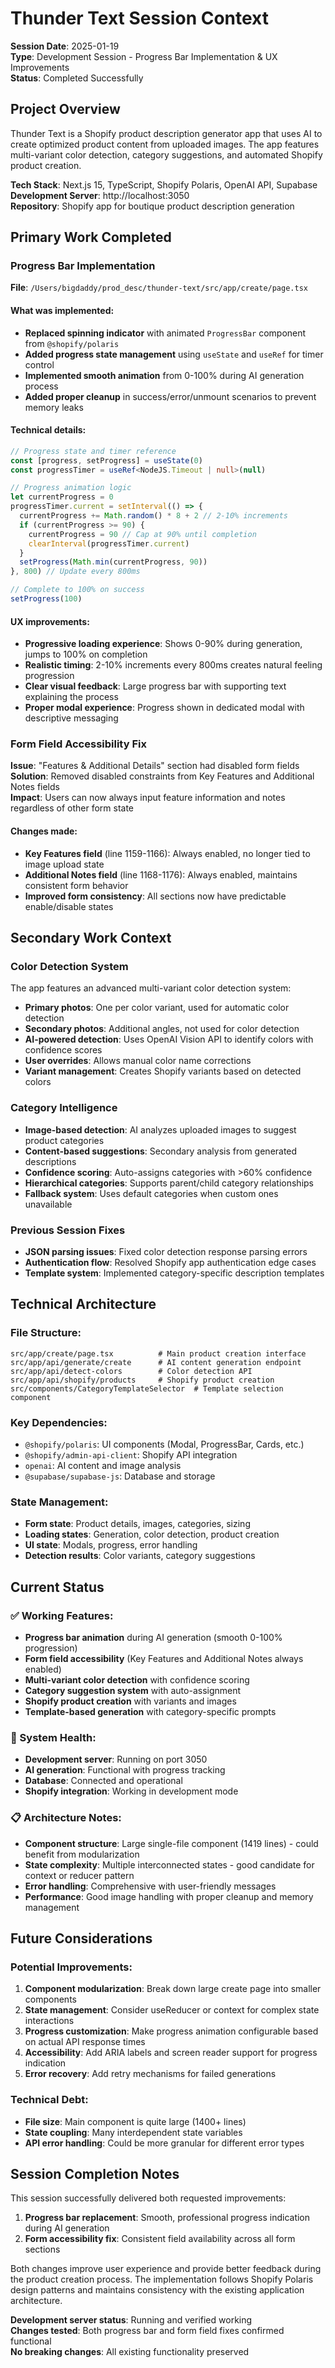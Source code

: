 # Thunder Text Session Context
**Session Date**: 2025-01-19  
**Type**: Development Session - Progress Bar Implementation & UX Improvements  
**Status**: Completed Successfully  

## Project Overview
Thunder Text is a Shopify product description generator app that uses AI to create optimized product content from uploaded images. The app features multi-variant color detection, category suggestions, and automated Shopify product creation.

**Tech Stack**: Next.js 15, TypeScript, Shopify Polaris, OpenAI API, Supabase  
**Development Server**: http://localhost:3050  
**Repository**: Shopify app for boutique product description generation  

## Primary Work Completed

### Progress Bar Implementation
**File**: `/Users/bigdaddy/prod_desc/thunder-text/src/app/create/page.tsx`

#### What was implemented:
- **Replaced spinning indicator** with animated `ProgressBar` component from `@shopify/polaris`
- **Added progress state management** using `useState` and `useRef` for timer control
- **Implemented smooth animation** from 0-100% during AI generation process
- **Added proper cleanup** in success/error/unmount scenarios to prevent memory leaks

#### Technical details:
```typescript
// Progress state and timer reference
const [progress, setProgress] = useState(0)
const progressTimer = useRef<NodeJS.Timeout | null>(null)

// Progress animation logic
let currentProgress = 0
progressTimer.current = setInterval(() => {
  currentProgress += Math.random() * 8 + 2 // 2-10% increments
  if (currentProgress >= 90) {
    currentProgress = 90 // Cap at 90% until completion
    clearInterval(progressTimer.current)
  }
  setProgress(Math.min(currentProgress, 90))
}, 800) // Update every 800ms

// Complete to 100% on success
setProgress(100)
```

#### UX improvements:
- **Progressive loading experience**: Shows 0-90% during generation, jumps to 100% on completion
- **Realistic timing**: 2-10% increments every 800ms creates natural feeling progression
- **Clear visual feedback**: Large progress bar with supporting text explaining the process
- **Proper modal experience**: Progress shown in dedicated modal with descriptive messaging

### Form Field Accessibility Fix
**Issue**: "Features & Additional Details" section had disabled form fields  
**Solution**: Removed disabled constraints from Key Features and Additional Notes fields  
**Impact**: Users can now always input feature information and notes regardless of other form state  

#### Changes made:
- **Key Features field** (line 1159-1166): Always enabled, no longer tied to image upload state
- **Additional Notes field** (line 1168-1176): Always enabled, maintains consistent form behavior
- **Improved form consistency**: All sections now have predictable enable/disable states

## Secondary Work Context

### Color Detection System
The app features an advanced multi-variant color detection system:
- **Primary photos**: One per color variant, used for automatic color detection
- **Secondary photos**: Additional angles, not used for color detection
- **AI-powered detection**: Uses OpenAI Vision API to identify colors with confidence scores
- **User overrides**: Allows manual color name corrections
- **Variant management**: Creates Shopify variants based on detected colors

### Category Intelligence
- **Image-based detection**: AI analyzes uploaded images to suggest product categories
- **Content-based suggestions**: Secondary analysis from generated descriptions
- **Confidence scoring**: Auto-assigns categories with >60% confidence
- **Hierarchical categories**: Supports parent/child category relationships
- **Fallback system**: Uses default categories when custom ones unavailable

### Previous Session Fixes
- **JSON parsing issues**: Fixed color detection response parsing errors
- **Authentication flow**: Resolved Shopify app authentication edge cases
- **Template system**: Implemented category-specific description templates

## Technical Architecture

### File Structure:
```
src/app/create/page.tsx          # Main product creation interface
src/app/api/generate/create      # AI content generation endpoint
src/app/api/detect-colors        # Color detection API
src/app/api/shopify/products     # Shopify product creation
src/components/CategoryTemplateSelector  # Template selection component
```

### Key Dependencies:
- `@shopify/polaris`: UI components (Modal, ProgressBar, Cards, etc.)
- `@shopify/admin-api-client`: Shopify API integration
- `openai`: AI content and image analysis
- `@supabase/supabase-js`: Database and storage

### State Management:
- **Form state**: Product details, images, categories, sizing
- **Loading states**: Generation, color detection, product creation
- **UI state**: Modals, progress, error handling
- **Detection results**: Color variants, category suggestions

## Current Status

### ✅ Working Features:
- **Progress bar animation** during AI generation (smooth 0-100% progression)
- **Form field accessibility** (Key Features and Additional Notes always enabled)
- **Multi-variant color detection** with confidence scoring
- **Category suggestion system** with auto-assignment
- **Shopify product creation** with variants and images
- **Template-based generation** with category-specific prompts

### 🔧 System Health:
- **Development server**: Running on port 3050
- **AI generation**: Functional with progress tracking
- **Database**: Connected and operational
- **Shopify integration**: Working in development mode

### 📋 Architecture Notes:
- **Component structure**: Large single-file component (1419 lines) - could benefit from modularization
- **State complexity**: Multiple interconnected states - good candidate for context or reducer pattern
- **Error handling**: Comprehensive with user-friendly messages
- **Performance**: Good image handling with proper cleanup and memory management

## Future Considerations

### Potential Improvements:
1. **Component modularization**: Break down large create page into smaller components
2. **State management**: Consider useReducer or context for complex state interactions
3. **Progress customization**: Make progress animation configurable based on actual API response times
4. **Accessibility**: Add ARIA labels and screen reader support for progress indication
5. **Error recovery**: Add retry mechanisms for failed generations

### Technical Debt:
- **File size**: Main component is quite large (1400+ lines)
- **State coupling**: Many interdependent state variables
- **API error handling**: Could be more granular for different error types

## Session Completion Notes

This session successfully delivered both requested improvements:
1. **Progress bar replacement**: Smooth, professional progress indication during AI generation
2. **Form accessibility fix**: Consistent field availability across all form sections

Both changes improve user experience and provide better feedback during the product creation process. The implementation follows Shopify Polaris design patterns and maintains consistency with the existing application architecture.

**Development server status**: Running and verified working  
**Changes tested**: Both progress bar and form field fixes confirmed functional  
**No breaking changes**: All existing functionality preserved